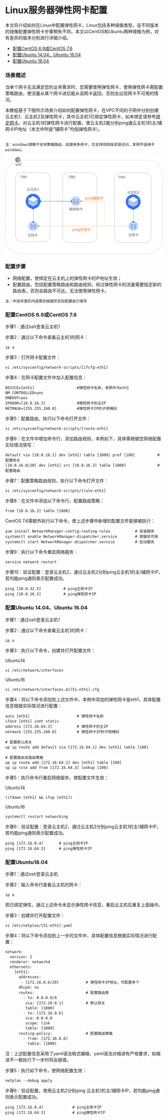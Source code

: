 # Linux服务器弹性网卡配置

本文将介绍如何在Linux中配置弹性网卡，Linux包括多种镜像类型，且不同版本的镜像配置弹性网卡步骤稍有不同，本文以CentOS和Ubuntu两种镜像为例，对有差异的版本分别进行详细介绍。

- [配置CentOS 6.9或CentOS 7.6](linux-permanent-configuration#user-content-1)
- [配置Ubuntu 14.04、Ubuntu 16.04](linux-permanent-configuration#user-content-2)
- [配置Ubuntu 18.04](linux-permanent-configuration#user-content-3)


### 场景概述

当单个网卡无法满足您的业务需求时，您需要使用弹性网卡，使用弹性网卡需配置策略路由，使流量从某个网卡进后能从该网卡返回，否则会出现网卡不可用的情况。

本教程基于下图所示场景介绍如何配置弹性网卡，在VPC不同的子网中分别创建云主机1、云主机2及弹性网卡，其中云主机1已绑定弹性网卡，如未绑定请参考[绑定网卡](../Elastic-Network-Interface-Management/Associate-Elastic-Network-Interface.md)。对云主机1的弹性网卡进行配置，使云主机2能分别ping通云主机1的主/辅网卡IP地址（本文中所提“辅网卡”均指弹性网卡）。
```

注：windows镜像不支持策略路由，如使用多网卡，仅支持同网段资源访问，本例不适用于windows。
```
![eniforvm](../../../../../image/Networking/Elastic-Network-Interface/eni-004.png)

### 配置步骤

- 网络配置，使绑定在云主机上的弹性网卡的IP地址生效；
- 配置路由，包括配置策略路由和路由规则，经过弹性网卡的流量需要指定新的路由表，否则会路由不可达，无法使用弹性网卡。

```
注：中括号里的内容需您根据您实际配置自行填写
```



### 配置CentOS 6.9或CentOS 7.6
<div id="user-content-1"></div>

步骤1：通过ssh登录云主机1

步骤2：通过以下命令查看云主机1的网卡：

```
ip a
```

步骤3：打开网卡配置文件：

```
vi /etc/sysconfig/network-scripts/[ifcfg-eth1]
```

步骤4：在网卡配置文件中加入配置信息：

```
DEVICE=[eth1]                   #弹性网卡名称，本例中为eth1
NM_CONTROLLED=yes
ONBOOT=yes
IPADDR=[10.0.16.3]              #弹性网卡的主IP
NETMASK=[255.255.240.0]         #弹性网卡IP的子网掩码
```

步骤5：配置路由，执行以下命令打开文件：

```
vi /etc/sysconfig/network-scripts/[route-eth1]
```

步骤6：在文件中增加命令行，添加路由规则，本例如下，具体需根据您网络配置实际情况填写：

```
default via [10.0.16.1] dev [eth1] table [1000] pref [100]          #配置网关
[10.0.16.0/20] dev [eth1] src [10.0.16.3] table [1000]              #配置路由
```

步骤7：配置策略路由规则，执行以下命令打开文件：

```
vi /etc/sysconfig/network-scripts/[rule-eth1]
```

步骤8：在文件中添加以下命令行，配置路由策略：

```
from [10.0.16.3] table [1000]			
```

CentOS 7.6需额外执行以下命令，使上述步骤中新增的配置文件能够被执行：

```
yum install NetworkManager-config-routing-rules           # 安装服务
systemctl enable NetworkManager-dispatcher.service        # 使服务可用
systemctl start NetworkManager-dispatcher.service         # 启动服务
```

步骤9：执行以下命令重启网络服务：

``` 
service network restart
```

步骤10：验证配置：登录云主机2，通过云主机2分别ping云主机1的主/辅网卡IP，若均能ping通则表示配置成功。

```
ping [10.0.32.5]          # ping主网卡IP
ping [10.0.16.3]          # ping弹性网卡IP
```



### 配置Ubuntu 14.04、Ubuntu 16.04
<div id="user-content-2"></div>


步骤1：通过ssh登录云主机1

步骤2：通过以下命令查看云主机1的网卡：

```
ip a
```

步骤3：执行以下命令，创建并打开配置文件：

Ubuntu14

```
vi /etc/network/interfaces 
```

Ubuntu16

```
vi /etc/network/interfaces.d/[51-eth1].cfg
```

步骤4：将以下命令添加到上述文件中，本例中添加的弹性网卡是eth1，具体配置信息根据实际情况进行配置：

```
auto [eth1]                     # 弹性网卡名称
iface [eth1] inet static
address [172.16.64.3]           # 弹性网卡的主IP
netmask [255.255.240.0]         # 弹性网卡IP的子网掩码

# 配置默认网关
up ip route add default via [172.16.64.1] dev [eth1] table [100]

# 配置路由及路由策略
up ip route add [172.16.64.3] dev [eth1] table [100]
up ip rule add from [172.16.64.3] lookup [100]

```

步骤5：执行命令行重启网络服务，使配置文件生效：

Ubuntu14

```
(ifdown [eth1] && ifup [eth1])
```

Ubuntu16

```
systemctl restart networking
```

步骤6：验证配置：登录云主机2，通过云主机2分别ping云主机1的主/辅网卡IP，若均能ping通则表示配置成功。

```
ping [172.16.0.4]       # ping主网卡IP
ping [172.16.64.3]      # ping弹性网卡IP
```



### 配置Ubuntu18.04
<div id="user-content-3"></div>

步骤1：通过ssh登录云主机

步骤2：输入命令行查看云主机的网卡：

```
ip a
```
若已绑定弹性，通过上述命令未显示弹性网卡信息，重启云主机后重复上面操作。

步骤3：创建并打开配置文件：

```
vi /etc/netplan/[51-eth1].yaml
```

步骤4：将以下命令添加到上一步的文件中，具体配置信息根据实际情况进行配置：

```
network:
  version: 2
  renderer: networkd
  ethernets:
    [eth1]:
      addresses:
       - [172.16.0.6/20]            # 弹性网卡IP地址，可配置多个
      dhcp4: no
      routes:                       # 配置路由表
        - to: 0.0.0.0/0
         via: [172.16.0.1]          # 默认网关
         table: [1000]
        - to: [172.16.0.6]
         via: 0.0.0.0
         scope: link
         table: [1000]
      routing-policy:               # 配置路由策略
        - from: [172.16.0.6]
          table: [1000]
```

注：上述配置信息采用了yaml语法格式编辑，yaml语法对缩进有严格要求，如缩进不一致执行下一步时将会报错。

步骤5：执行如下命令，使网络配置生效：

```
netplan --debug apply
```

步骤6：验证配置，使用云主机2分别ping 云主机1的主/辅网卡IP，若均能ping通则表示配置成功。

```
ping [172.16.0.4]             # ping主网卡IP
ping [172.16.64.3]            # ping弹性网卡IP
```

